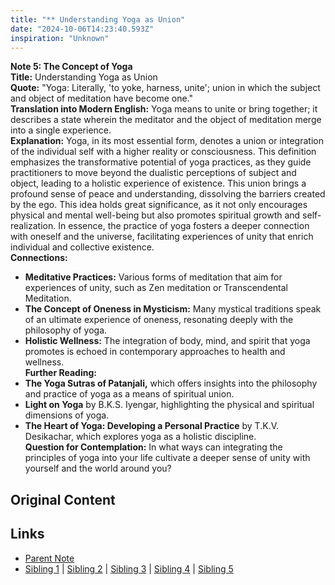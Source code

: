 ```yaml
---
title: "** Understanding Yoga as Union"
date: "2024-10-06T14:23:40.593Z"
inspiration: "Unknown"
---
```


  

**Note 5: The Concept of Yoga**  
**Title:** Understanding Yoga as Union  
**Quote:** "Yoga: Literally, 'to yoke, harness, unite'; union in which the subject and object of meditation have become one."  
**Translation into Modern English:** Yoga means to unite or bring together; it describes a state wherein the meditator and the object of meditation merge into a single experience.  
**Explanation:** Yoga, in its most essential form, denotes a union or integration of the individual self with a higher reality or consciousness. This definition emphasizes the transformative potential of yoga practices, as they guide practitioners to move beyond the dualistic perceptions of subject and object, leading to a holistic experience of existence. This union brings a profound sense of peace and understanding, dissolving the barriers created by the ego. This idea holds great significance, as it not only encourages physical and mental well-being but also promotes spiritual growth and self-realization. In essence, the practice of yoga fosters a deeper connection with oneself and the universe, facilitating experiences of unity that enrich individual and collective existence.  
**Connections:**  
- **Meditative Practices:** Various forms of meditation that aim for experiences of unity, such as Zen meditation or Transcendental Meditation.  
- **The Concept of Oneness in Mysticism:** Many mystical traditions speak of an ultimate experience of oneness, resonating deeply with the philosophy of yoga.  
- **Holistic Wellness:** The integration of body, mind, and spirit that yoga promotes is echoed in contemporary approaches to health and wellness.  
**Further Reading:**  
- **The Yoga Sutras of Patanjali,** which offers insights into the philosophy and practice of yoga as a means of spiritual union.  
- **Light on Yoga** by B.K.S. Iyengar, highlighting the physical and spiritual dimensions of yoga.  
- **The Heart of Yoga: Developing a Personal Practice** by T.K.V. Desikachar, which explores yoga as a holistic discipline.  
**Question for Contemplation:** In what ways can integrating the principles of yoga into your life cultivate a deeper sense of unity with yourself and the world around you?  


## Original Content



## Links

- [Parent Note](/parent-note.md)
- [Sibling 1](/zettel1.md) | [Sibling 2](/zettel2.md) | [Sibling 3](/zettel3.md) | [Sibling 4](/zettel4.md) | [Sibling 5](/zettel5.md)
